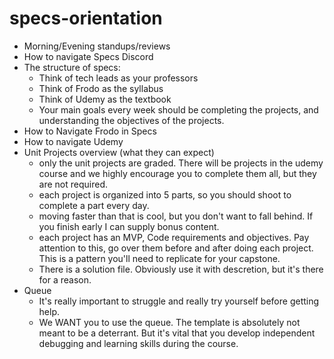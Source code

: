 # specs-orientation

- Morning/Evening standups/reviews
- How to navigate Specs Discord
- The structure of specs:
  - Think of tech leads as your professors
  - Think of Frodo as the syllabus
  - Think of Udemy as the textbook
  - Your main goals every week should be completing the projects, and understanding the objectives of the projects. 
- How to Navigate Frodo in Specs
- How to navigate Udemy
- Unit Projects overview (what they can expect)
  - only the unit projects are graded. There will be projects in the udemy course and we highly encourage you to complete them all, but they are not required. 
  - each project is organized into 5 parts, so you should shoot to complete a part every day. 
  - moving faster than that is cool, but you don't want to fall behind. If you finish early I can supply bonus content. 
  - each project has an MVP, Code requirements and objectives. Pay attention to this, go over them before and after doing each project. This is a pattern you'll need to replicate for your capstone. 
  - There is a solution file. Obviously use it with descretion, but it's there for a reason. 
- Queue
  - It's really important to struggle and really try yourself before getting help. 
  - We WANT you to use the queue. The template is absolutely not meant to be a deterrant. But it's vital that you develop independent debugging and learning skills during the course. 
